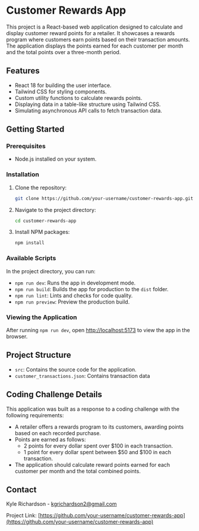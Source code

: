 # Customer Rewards App

This project is a React-based web application designed to calculate and display customer reward points for a retailer. It showcases a rewards program where customers earn points based on their transaction amounts. The application displays the points earned for each customer per month and the total points over a three-month period.

## Features

- React 18 for building the user interface.
- Tailwind CSS for styling components.
- Custom utility functions to calculate rewards points.
- Displaying data in a table-like structure using Tailwind CSS.
- Simulating asynchronous API calls to fetch transaction data.

## Getting Started

### Prerequisites

- Node.js installed on your system.

### Installation

1. Clone the repository:
   ```sh
   git clone https://github.com/your-username/customer-rewards-app.git
   ```
2. Navigate to the project directory:
   ```sh
   cd customer-rewards-app
   ```
3. Install NPM packages:
   ```sh
   npm install
   ```

### Available Scripts

In the project directory, you can run:

- `npm run dev`: Runs the app in development mode.
- `npm run build`: Builds the app for production to the `dist` folder.
- `npm run lint`: Lints and checks for code quality.
- `npm run preview`: Preview the production build.

### Viewing the Application

After running `npm run dev`, open [http://localhost:5173](http://localhost:5173) to view the app in the browser.

## Project Structure

- `src`: Contains the source code for the application.
- `customer_transactions.json`: Contains transaction data

## Coding Challenge Details

This application was built as a response to a coding challenge with the following requirements:

- A retailer offers a rewards program to its customers, awarding points based on each recorded purchase.
- Points are earned as follows:
  - 2 points for every dollar spent over $100 in each transaction.
  - 1 point for every dollar spent between $50 and $100 in each transaction.
- The application should calculate reward points earned for each customer per month and the total combined points.

## Contact

Kyle Richardson - [kgrichardson2@gmail.com](mailto:kgrichardson2@gmail.com)

Project Link: [https://github.com/your-username/customer-rewards-app](https://github.com/your-username/customer-rewards-app)
